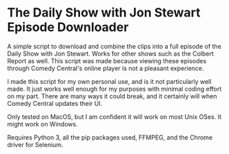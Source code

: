 # The Daily Show with Jon Stewart Episode Downloader

A simple script to download and combine the clips into a full episode of the Daily Show with Jon Stewart. Works for other shows such as the Colbert Report as well. This script was made because viewing these episodes through Comedy Central's online player is not a pleasant experience.

I made this script for my own personal use, and is it not particularly well made. It just works well enough for my purposes with minimal coding effort on my part. There are many ways it could break, and it certainly will when Comedy Central updates their UI.

Only tested on MacOS, but I am confident it will work on most Unix OSes. It might work on Windows.

Requires Python 3, all the pip packages used, FFMPEG, and the Chrome driver for Selenium.
